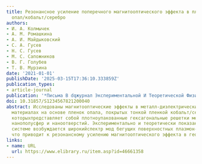```yaml
---
title: Резонансное усиление поперечного магнитооптического эффекта в плазмонных гетероструктурах
  опал/кобальт/серебро
authors:
- И. А. Колмычек
- А. М. Ромашкина
- А. И. Майдыковский
- С. А. Гусев
- Н. С. Гусев
- М. С. Сапожников
- В. Г. Голубев
- Т. В. Мурзина
date: '2021-01-01'
publishDate: '2025-03-15T17:36:10.333859Z'
publication_types:
- article-journal
publication: '*Письма В dqжурнал Экспериментальной И Теоретической Физикиdq*'
doi: 10.31857/S1234567821200040
abstract: Исследованы магнитооптические эффекты в металл-диэлектрических наноструктурированных
  материалах на основе пленок опала, покрытых тонкой пленкой кобальт/серебро, поверхность
  которыхпредставляет собой плотноупакованные гексагональные решетки металлических
  нанополусфер и наноотверстий. Экспериментально и теоретически показано, что в такой
  системе возбуждается широкийспектр мод бегущих поверхностных плазмон-поляритонов,
  что приводит к резонансному усилению магнитооптического эффекта в геометрии Войта.
links:
- name: URL
  url: https://www.elibrary.ru/item.asp?id=46661358
---
```


